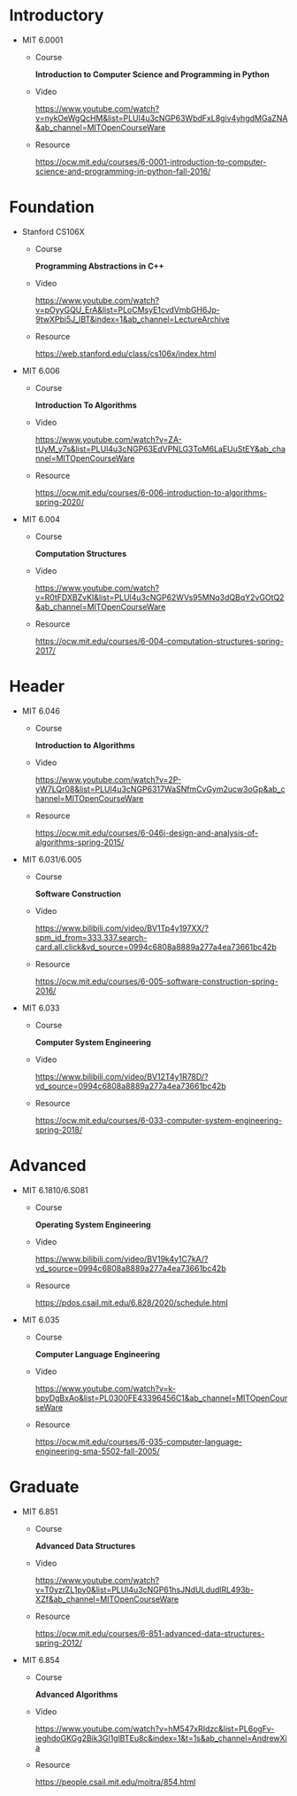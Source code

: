 # Introductory

- MIT 6.0001
    - Course
    
        **Introduction to Computer Science and Programming in Python**

    - Video

        https://www.youtube.com/watch?v=nykOeWgQcHM&list=PLUl4u3cNGP63WbdFxL8giv4yhgdMGaZNA&ab_channel=MITOpenCourseWare

    - Resource

        https://ocw.mit.edu/courses/6-0001-introduction-to-computer-science-and-programming-in-python-fall-2016/

# Foundation

- Stanford CS106X
    - Course

        **Programming Abstractions in C++**

    - Video

        https://www.youtube.com/watch?v=pOyyGQU_ErA&list=PLoCMsyE1cvdVmbGH6Jp-9twXPbi5J_IBT&index=1&ab_channel=LectureArchive

    - Resource

        https://web.stanford.edu/class/cs106x/index.html

- MIT 6.006
    - Course

        **Introduction To Algorithms**

    - Video

        https://www.youtube.com/watch?v=ZA-tUyM_y7s&list=PLUl4u3cNGP63EdVPNLG3ToM6LaEUuStEY&ab_channel=MITOpenCourseWare

    - Resource

        https://ocw.mit.edu/courses/6-006-introduction-to-algorithms-spring-2020/

- MIT 6.004
    - Course
    
        **Computation Structures**

    - Video

        https://www.youtube.com/watch?v=R0tFDXBZvKI&list=PLUl4u3cNGP62WVs95MNq3dQBqY2vGOtQ2&ab_channel=MITOpenCourseWare

    - Resource

        https://ocw.mit.edu/courses/6-004-computation-structures-spring-2017/

# Header

- MIT 6.046
    - Course

        **Introduction to Algorithms**
    
    - Video

        https://www.youtube.com/watch?v=2P-yW7LQr08&list=PLUl4u3cNGP6317WaSNfmCvGym2ucw3oGp&ab_channel=MITOpenCourseWare

    - Resource

        https://ocw.mit.edu/courses/6-046j-design-and-analysis-of-algorithms-spring-2015/

- MIT 6.031/6.005
    - Course

        **Software Construction**

    - Video

        https://www.bilibili.com/video/BV1Tp4y197XX/?spm_id_from=333.337.search-card.all.click&vd_source=0994c6808a8889a277a4ea73661bc42b

    - Resource

        https://ocw.mit.edu/courses/6-005-software-construction-spring-2016/

- MIT 6.033
    - Course

        **Computer System Engineering**

    - Video

        https://www.bilibili.com/video/BV12T4y1R78D/?vd_source=0994c6808a8889a277a4ea73661bc42b

    - Resource

        https://ocw.mit.edu/courses/6-033-computer-system-engineering-spring-2018/

# Advanced

- MIT 6.1810/6.S081
    - Course

        **Operating System Engineering**
    
    - Video

        https://www.bilibili.com/video/BV19k4y1C7kA/?vd_source=0994c6808a8889a277a4ea73661bc42b

    - Resource

        https://pdos.csail.mit.edu/6.828/2020/schedule.html

- MIT 6.035
    - Course

        **Computer Language Engineering**

    - Video

        https://www.youtube.com/watch?v=k-bpyDgBxAo&list=PL0300FE43396456C1&ab_channel=MITOpenCourseWare

    - Resource

        https://ocw.mit.edu/courses/6-035-computer-language-engineering-sma-5502-fall-2005/

# Graduate

- MIT 6.851
    - Course

        **Advanced Data Structures**

    - Video

        https://www.youtube.com/watch?v=T0yzrZL1py0&list=PLUl4u3cNGP61hsJNdULdudlRL493b-XZf&ab_channel=MITOpenCourseWare

    - Resource

        https://ocw.mit.edu/courses/6-851-advanced-data-structures-spring-2012/

- MIT 6.854
    - Course

        **Advanced Algorithms**

    - Video

        https://www.youtube.com/watch?v=hM547xRIdzc&list=PL6ogFv-ieghdoGKGg2Bik3Gl1glBTEu8c&index=1&t=1s&ab_channel=AndrewXia

    - Resource

        https://people.csail.mit.edu/moitra/854.html